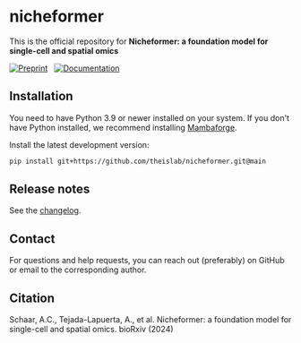 # nicheformer

This is the official repository for **Nicheformer: a foundation model for single-cell and spatial omics**

[![Preprint](https://img.shields.io/badge/preprint-available-brightgreen)]() &nbsp;
[![Documentation](https://img.shields.io/badge/docs-available-brightgreen)](https://nicheformer.readthedocs.io/en/latest/) &nbsp;


## Installation

You need to have Python 3.9 or newer installed on your system. If you don't have
Python installed, we recommend installing [Mambaforge](https://github.com/conda-forge/miniforge#mambaforge).


<!--
1) Install the latest release of `nicheformer` from `PyPI <https://pypi.org/project/nicheformer/>`_:

```bash
pip install nicheformer
```
-->

Install the latest development version:

```bash
pip install git+https://github.com/theislab/nicheformer.git@main
```

## Release notes

See the [changelog][changelog].

## Contact

For questions and help requests, you can reach out (preferably) on GitHub or email to the corresponding author. 

## Citation

Schaar, A.C., Tejada-Lapuerta, A., et al. Nicheformer: a foundation model for single-cell and spatial omics. bioRxiv (2024)

[issue-tracker]: https://github.com/theislab/nicheformer/issues
[changelog]: https://nicheformer.readthedocs.io/latest/changelog.html
[link-docs]: https://nicheformer.readthedocs.io
[link-api]: https://nicheformer.readthedocs.io/latest/api.html
